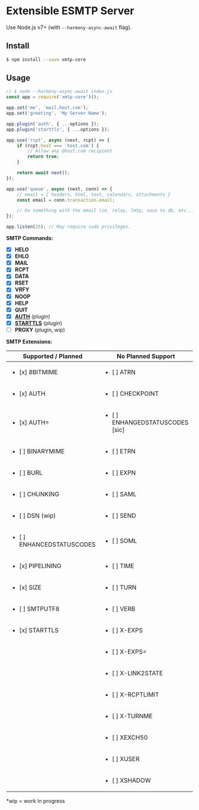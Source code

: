 # Extensible ESMTP Server

Use Node.js v7+ (with `--harmony-async-await` flag).

## Install
```bash
$ npm install --save xmtp-core
```

## Usage
```js
// $ node --harmony-async-await index.js
const app = require('xmtp-core')();

app.set('me', 'mail.host.com');
app.set('greeting', 'My Server Name');

app.plugin('auth', { ...options });
app.plugin('starttls', { ...options });

app.use('rcpt', async (next, rcpt) => {
	if (rcpt.host === 'host.com') {
		// Allow any @host.com recipient
		return true;
	}

	return await next();
});

app.use('queue', async (next, conn) => {
	// email = { headers, html, text, calendars, attachments }
	const email = conn.transaction.email;

	// Do something with the email (ie. relay, lmtp, save to db, etc...)
});

app.listen(25); // May require sudo privileges.
```

**SMTP Commands:**
- [x] **HELO**
- [x] **EHLO**
- [x] **MAIL**
- [x] **RCPT**
- [x] **DATA**
- [x] **RSET**
- [x] **VRFY**
- [x] **NOOP**
- [x] **HELP**
- [x] **QUIT**
- [x] [**AUTH**](https://github.com/xmtpjs/xmtp/tree/master/packages/xmtp-plugin-auth) (plugin)
- [x] [**STARTTLS**](https://github.com/xmtpjs/xmtp/tree/master/packages/xmtp-plugin-starttls) (plugin)
- [ ] **PROXY** (plugin, wip)

**SMTP Extensions:**

| Supported / Planned                       | No Planned Support                              |
|-------------------------------------------|-------------------------------------------------|
| <ul><li>[x] 8BITMIME</li></ul>            | <ul><li>[ ] ATRN</li></ul>                      |
| <ul><li>[x] AUTH</li></ul>                | <ul><li>[ ] CHECKPOINT</li></ul>                |
| <ul><li>[x] AUTH=</li></ul>               | <ul><li>[ ] ENHANGEDSTATUSCODES [sic]</li></ul> |
| <ul><li>[ ] BINARYMIME</li></ul>          | <ul><li>[ ] ETRN</li></ul>                      |
| <ul><li>[ ] BURL</li></ul>                | <ul><li>[ ] EXPN</li></ul>                      |
| <ul><li>[ ] CHUNKING</li></ul>            | <ul><li>[ ] SAML</li></ul>                      |
| <ul><li>[ ] DSN (wip)</li></ul>           | <ul><li>[ ] SEND</li></ul>                      |
| <ul><li>[ ] ENHANCEDSTATUSCODES</li></ul>	| <ul><li>[ ] SOML</li></ul>                      |
| <ul><li>[x] PIPELINING</li></ul>          | <ul><li>[ ] TIME</li></ul>                      |
| <ul><li>[x] SIZE</li></ul>                | <ul><li>[ ] TURN</li></ul>                      |
| <ul><li>[ ] SMTPUTF8</li></ul>            | <ul><li>[ ] VERB</li></ul>                      |
| <ul><li>[x] STARTTLS</li></ul>            | <ul><li>[ ] X-EXPS</li></ul>                    |
|                                           | <ul><li>[ ] X-EXPS=</li></ul>                   |
|                                           | <ul><li>[ ] X-LINK2STATE</li></ul>              |
|                                           | <ul><li>[ ] X-RCPTLIMIT</li></ul>               |
|                                           | <ul><li>[ ] X-TURNME</li></ul>                  |
|                                           | <ul><li>[ ] XEXCH50</li></ul>                   |
|                                           | <ul><li>[ ] XUSER</li></ul>                     |
|                                           | <ul><li>[ ] XSHADOW</li></ul>                   |

 *wip = work in progress
